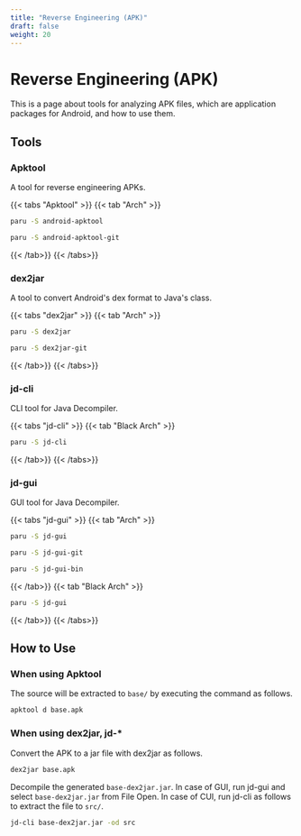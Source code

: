 ```yaml
---
title: "Reverse Engineering (APK)"
draft: false
weight: 20
---
```


# Reverse Engineering (APK)

This is a page about tools for analyzing APK files, which are application packages for Android, and how to use them.

## Tools

### **Apktool**

A tool for reverse engineering APKs.

{{< tabs "Apktool" >}}
{{< tab "Arch" >}}

```sh
paru -S android-apktool
```

```sh
paru -S android-apktool-git
```

{{< /tab>}}
{{< /tabs>}}

### **dex2jar**

A tool to convert Android's dex format to Java's class.

{{< tabs "dex2jar" >}}
{{< tab "Arch" >}}

```sh
paru -S dex2jar
```

```sh
paru -S dex2jar-git
```

{{< /tab>}}
{{< /tabs>}}

### **jd-cli**

CLI tool for Java Decompiler.

{{< tabs "jd-cli" >}}
{{< tab "Black Arch" >}}

```sh
paru -S jd-cli
```

{{< /tab>}}
{{< /tabs>}}

### **jd-gui**

GUI tool for Java Decompiler.

{{< tabs "jd-gui" >}}
{{< tab "Arch" >}}

```sh
paru -S jd-gui
```

```sh
paru -S jd-gui-git
```

```sh
paru -S jd-gui-bin
```

{{< /tab>}}
{{< tab "Black Arch" >}}

```sh
paru -S jd-gui
```

{{< /tab>}}
{{< /tabs>}}

## How to Use

### **When using Apktool**

The source will be extracted to `base/` by executing the command as follows.

```sh
apktool d base.apk
```

### **When using dex2jar, jd-\***

Convert the APK to a jar file with dex2jar as follows.

```sh
dex2jar base.apk
```

Decompile the generated `base-dex2jar.jar`. In case of GUI, run jd-gui and select `base-dex2jar.jar` from File Open. In case of CUI, run jd-cli as follows to extract the file to `src/`.

```sh
jd-cli base-dex2jar.jar -od src
```
